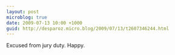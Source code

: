 ```yaml
---
layout: post
microblog: true
date: 2009-07-13 10:00 +1000
guid: http://desparoz.micro.blog/2009/07/13/t2607346244.html
---
```

Excused from jury duty. Happy.
